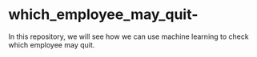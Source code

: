 # which_employee_may_quit-
In this repository, we will see how we can use machine learning to check which employee may quit. 
